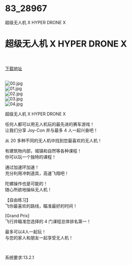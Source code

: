 # 83_28967
超级无人机 X HYPER DRONE X
# 超级无人机 X HYPER DRONE X
 <br/></br>
[下载地址](https://www.switch520.cc/article/28967 "下载地址")
<br/></br>

<p><img title="00.jpg" src="https://www.switch520.cc/muke_img/2022_04_01_db66e03690aae.jpg" alt="00.jpg"><br>
<img title="01.jpg" src="https://www.switch520.cc/muke_img/2022_04_01_9af03f6ee6a74.jpg" alt="01.jpg"><br>
<img title="02.jpg" src="https://www.switch520.cc/muke_img/2022_04_01_56f6831484ab5.jpg" alt="02.jpg"><br>
<img title="03.jpg" src="https://www.switch520.cc/muke_img/2022_04_01_962958675a3b0.jpg" alt="03.jpg"><br>
<img title="04.jpg" src="https://www.switch520.cc/muke_img/2022_04_01_d92c13ef6b285.jpg" alt="04.jpg"></p>
<p>超级无人机 X HYPER DRONE X</p>
<p>任何人都可以用无人机玩的最先进的赛车游戏！<br>
让我们分享 Joy-Con 并与最多 4 人一起兴奋吧！</p>
<p>从 20 多种不同的无人机中找到您最喜欢的无人机！</p>
<p>有建筑物内部，城镇和自然等各种课程！<br>
你可以玩一个独特的课程！</p>
<p>通过加速环加速！<br>
充分利用冲刺道具，高速飞翔吧！</p>
<p>陀螺操作也是可能的！<br>
随心所欲地操纵无人机！</p>
<p>【自由练习】<br>
飞你最喜欢的路线，瞄准最好的时间！</p>
<p>[Grand Prix]<br>
飞行并瞄准您选择的 4 门课程总体排名第一！</p>
<p>最多可以4人一起玩！<br>
与您的家人和朋友一起享受无人机！</p>
<p>&nbsp;</p>
<p>系统要求:13.2.1</p>




